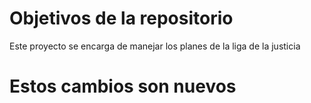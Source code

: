 # Objetivos de la repositorio

Este proyecto se encarga de manejar los planes de la liga de la justicia


# Estos cambios son nuevos